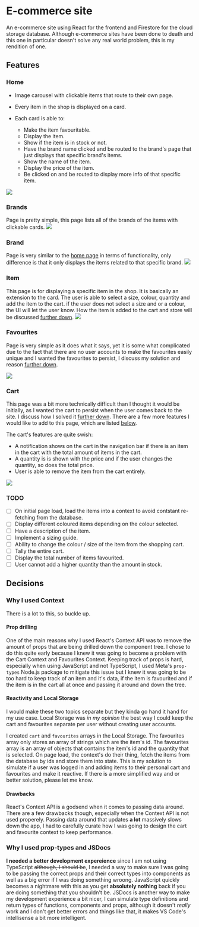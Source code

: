 # E-commerce site

An e-commerce site using React for the frontend and Firestore for the cloud storage database. Although e-commerce sites have been done to death and this one in particular doesn't solve any real world problem, this is my rendition of one.

## Features

### Home

- Image carousel with clickable items that route to their own page.
- Every item in the shop is displayed on a card.
- Each card is able to:

  - Make the item favouritable.
  - Display the item.
  - Show if the item is in stock or not.
  - Have the brand name clicked and be routed to the brand's page that just displays that specific brand's items.
  - Show the name of the item.
  - Display the price of the item.
  - Be clicked on and be routed to display more info of that specific item.

![](/public/assets/home.png)

### Brands

Page is pretty simple, this page lists all of the brands of the items with clickable cards.
![](/public/assets/brands.png)

### Brand

Page is very similar to the [home page](#home) in terms of functionality, only difference is that it only displays the items related to that specific brand.
![](public/assets/brand-page.png)

### Item

This page is for displaying a specific item in the shop. It is basically an extension to the card. The user is able to select a size, colour, quantity and add the item to the cart. if the user does not select a size and or a colour, the UI will let the user know. How the item is added to the cart and store will be discussed [further down](#why-i-used-context).
![](/public/assets/item.png)

### Favourites

Page is very simple as it does what it says, yet it is some what complicated due to the fact that there are no user accounts to make the favourites easily unique and I wanted the favourites to persist, I discuss my solution and reason [further down](#why-i-used-context).

![](public/assets/favourites.png)

### Cart

This page was a bit more technically difficult than I thought it would be initially, as I wanted the cart to persist when the user comes back to the site. I discuss how I solved it [further down](#why-i-used-context). There are a few more features I would like to add to this page, which are listed [below](#todo).

The cart's features are quite swish:

- A notification shows on the cart in the navigation bar if there is an item in the cart with the total amount of items in the cart.
- A quantity is is shown with the price and if the user changes the quantity, so does the total price.
- User is able to remove the item from the cart entirely.

![](public/assets/cart.png)

### TODO

- [ ] On initial page load, load the items into a context to avoid contstant re-fetching from the database.
- [ ] Display different coloured items depending on the colour selected.
- [ ] Have a description of the item.
- [ ] Implement a sizing guide.
- [ ] Ability to change the colour / size of the item from the shopping cart.
- [ ] Tally the entire cart.
- [ ] Display the total number of items favourited.
- [ ] User cannot add a higher quantity than the amount in stock.

## Decisions

### Why I used Context

There is a lot to this, so buckle up.

#### Prop drilling

One of the main reasons why I used React's Context API was to remove the amount of props that are being drilled down the component tree. I chose to do this quite early because I knew it was going to become a problem with the Cart Context and Favourites Context. Keeping track of props is hard, especially when using JavaScript and not TypeScript, I used Meta's `prop-types` Node.js package to mitigate this issue but I knew it was going to be too hard to keep track of an item and it's data, if the item is favourited and if the item is in the cart all at once and passing it around and down the tree.

#### Reactivity and Local Storage

I would make these two topics separate but they kinda go hand it hand for my use case. Local Storage was _in my opinion_ the best way I could keep the cart and favourites separate per user without creating user accounts.

I created `cart` and `favourites` arrays in the Local Storage. The favourites array only stores an array of strings which are the item's id. The favourites array is an array of objects that contains the item's id and the quantity that is selected. On page load, the context's do their thing, fetch the items from the database by ids and store them into state. This is my solution to simulate if a user was logged in and adding items to their personal cart and favourites and make it reactive. If there is a more simplified way and or better solution, please let me know.

#### Drawbacks

React's Context API is a godsend when it comes to passing data around. There are a few drawbacks though, especially when the Context API is not used properely. Passing data around that updates **a lot** massively slows down the app, I had to carefully curate how I was going to design the cart and favourite context to keep performance.

### Why I used prop-types and JSDocs

**I needed a better development expereience** since I am not using TypeScript ~~although, I should be~~, I needed a way to make sure I was going to be passing the correct props and their correct types into components as well as a big error if I was doing something wroong. JavaScript quickly becomes a nightmare with this as you get **absolutely nothing** back if you are doing something that you shouldn't be. JSDocs is another way to make my development experience a bit nicer, I can simulate type definitions and return types of functions, components and props, although it doesn't _really_ work and I don't get better errors and things like that, it makes VS Code's intellisense a bit more intelligent.

